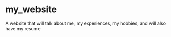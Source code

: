 # my_website
A website that will talk about me, my experiences, my hobbies, and will also have my resume 
